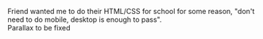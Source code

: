 Friend wanted me to do their HTML/CSS for school for some reason, "don't need to do mobile, desktop is enough to pass".  
Parallax to be fixed
